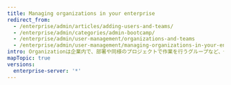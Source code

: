 ```yaml
---
title: Managing organizations in your enterprise
redirect_from:
  - /enterprise/admin/articles/adding-users-and-teams/
  - /enterprise/admin/categories/admin-bootcamp/
  - /enterprise/admin/user-management/organizations-and-teams
  - /enterprise/admin/user-management/managing-organizations-in-your-enterprise
intro: Organizationは企業内で、部署や同様のプロジェクトで作業を行うグループなど、個別のユーザグループを作成する素晴らしい手段です。 Organizationに属するパブリックリポジトリは他のOrganizationのユーザからもアクセスできますが、プライベートリポジトリはOrganizationのメンバーでなければアクセスできません。
mapTopic: true
versions:
  enterprise-server: '*'
---
```


